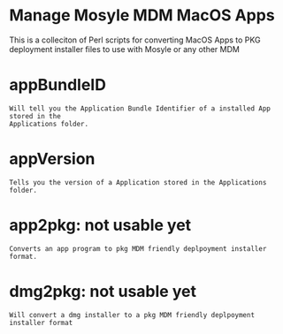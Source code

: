 Manage Mosyle MDM MacOS Apps
===============
 This is a colleciton of Perl scripts for converting MacOS Apps to PKG deployment installer files to use with Mosyle or any other MDM

appBundleID
===============
	Will tell you the Application Bundle Identifier of a installed App stored in the
    Applications folder.

appVersion 
===============
	Tells you the version of a Application stored in the Applications folder.

app2pkg: not usable yet
===============
	Converts an app program to pkg MDM friendly deplpoyment installer format.

dmg2pkg: not usable yet
===============
	Will convert a dmg installer to a pkg MDM friendly deplpoyment installer format